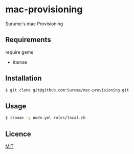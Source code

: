 mac-provisioning
====

Surume`s mac Provisioning

## Requirements

require gems
- itamae

## Installation

```bash
$ git clone git@github.com:Surume/mac-provisioning.git
```

## Usage

```bash
$ itamae -y node.yml roles/local.rb
```

## Licence

[MIT](https://github.com/tcnksm/tool/blob/master/LICENCE)
